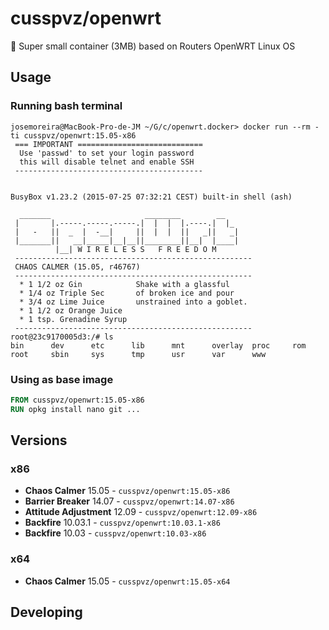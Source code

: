 
# cusspvz/openwrt

:minibus: Super small container (3MB) based on Routers OpenWRT Linux OS

## Usage

### Running bash terminal
```
josemoreira@MacBook-Pro-de-JM ~/G/c/openwrt.docker> docker run --rm -ti cusspvz/openwrt:15.05-x86
 === IMPORTANT ============================
  Use 'passwd' to set your login password
  this will disable telnet and enable SSH
 ------------------------------------------


BusyBox v1.23.2 (2015-07-25 07:32:21 CEST) built-in shell (ash)

  _______                     ________        __
 |       |.-----.-----.-----.|  |  |  |.----.|  |_
 |   -   ||  _  |  -__|     ||  |  |  ||   _||   _|
 |_______||   __|_____|__|__||________||__|  |____|
          |__| W I R E L E S S   F R E E D O M
 -----------------------------------------------------
 CHAOS CALMER (15.05, r46767)
 -----------------------------------------------------
  * 1 1/2 oz Gin            Shake with a glassful
  * 1/4 oz Triple Sec       of broken ice and pour
  * 3/4 oz Lime Juice       unstrained into a goblet.
  * 1 1/2 oz Orange Juice
  * 1 tsp. Grenadine Syrup
 -----------------------------------------------------
root@23c9170005d3:/# ls
bin      dev      etc      lib      mnt      overlay  proc     rom      root     sbin     sys      tmp      usr      var      www
```

### Using as base image
```Dockerfile
FROM cusspvz/openwrt:15.05-x86
RUN opkg install nano git ...
```

## Versions

### x86
* **Chaos Calmer** 15.05 - `cusspvz/openwrt:15.05-x86`
* **Barrier Breaker** 14.07 - `cusspvz/openwrt:14.07-x86`
* **Attitude Adjustment** 12.09 - `cusspvz/openwrt:12.09-x86`
* **Backfire** 10.03.1 - `cusspvz/openwrt:10.03.1-x86`
* **Backfire** 10.03 - `cusspvz/openwrt:10.03-x86`

### x64
* **Chaos Calmer** 15.05 - `cusspvz/openwrt:15.05-x64`

## Developing
